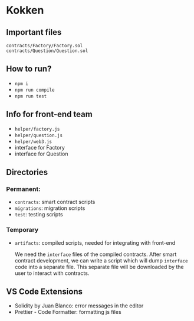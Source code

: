 # Kokken

## Important files
```
contracts/Factory/Factory.sol
contracts/Question/Question.sol
```

## How to run?
 - `npm i`
 - `npm run compile`
 - `npm run test`

## <b>Info for front-end team</b>
 - `helper/factory.js`
 - `helper/question.js`
 - `helper/web3.js`
 - interface for Factory
 - interface for Question

## Directories
### Permanent:
 - `contracts`: smart contract scripts
 - `migrations`: migration scripts
 - `test`: testing scripts

### Temporary
 - `artifacts`: compiled scripts, needed for integrating with front-end
 
    We need the `interface` files of the compiled contracts.
    After smart contract development, we can write a script which will dump `interface` code into a separate file. This separate file will be downloaded by the user to interact with contracts.
 
## VS Code Extensions
 - Solidity by Juan Blanco: error messages in the editor
 - Prettier - Code Formatter: formatting js files